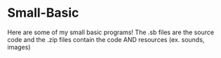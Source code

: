 # Small-Basic
Here are some of my small basic programs!
The .sb files are the source code and the .zip files contain the code AND resources (ex. sounds, images)
